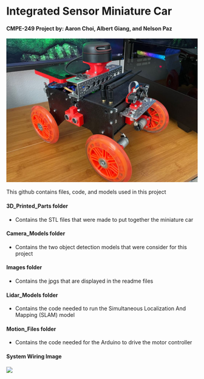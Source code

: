 # Integrated Sensor Miniature Car
#### CMPE-249 Project by: Aaron Choi, Albert Giang, and Nelson Paz

![](Images/Project_pic.JPG)


This github contains files, code, and models used in this project

#### 3D_Printed_Parts folder
- Contains the STL files that were made to put together the miniature car

#### Camera_Models folder
- Contains the two object detection models that were consider for this project

#### Images folder
- Contains the jpgs that are displayed in the readme files

#### Lidar_Models folder
- Contains the code needed to run the Simultaneous Localization And Mapping (SLAM) model

#### Motion_Files folder
- Contains the code needed for the Arduino to drive the motor controller



#### System Wiring Image
![](Images/Robot_Wiring.jpg)

